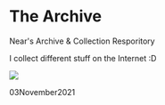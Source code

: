 # The Archive

Near's Archive & Collection Resporitory

I collect different stuff on the Internet :D

<img src="https://repository-images.githubusercontent.com/424262942/ac8a9dcc-1e2c-42b4-914f-8d9134ad24f0" />

03November2021
